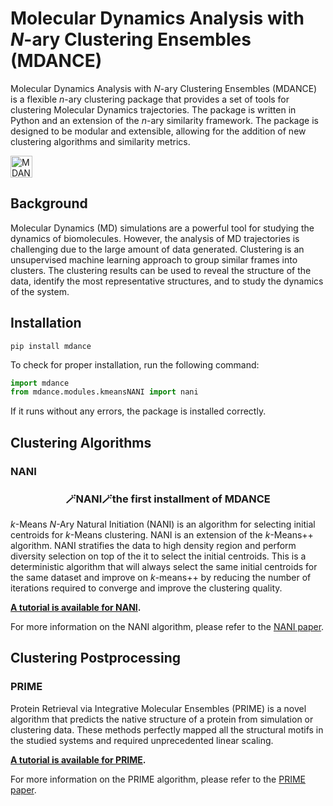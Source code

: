 # Molecular Dynamics Analysis with *N*-ary Clustering Ensembles (MDANCE)
Molecular Dynamics Analysis with *N*-ary Clustering Ensembles (MDANCE) is a flexible *n*-ary clustering package that provides a set of tools for clustering Molecular Dynamics trajectories. The package is written in Python and an extension of the *n*-ary similarity framework. The package is designed to be modular and extensible, allowing for the addition of new clustering algorithms and similarity metrics.

<a href="https://github.com/mqcomplab/MDANCE"><img src="https://img.shields.io/badge/-MDANCE-000000?style=flat-square&logo=Github&logoColor=white&link=https://github.com/mqcomplab/MDANCE" alt="MDANCE" width=auto height="35"></a>
## Background
Molecular Dynamics (MD) simulations are a powerful tool for studying the dynamics of biomolecules. However, the analysis of MD trajectories is challenging due to the large amount of data generated. Clustering is an unsupervised machine learning approach to group similar frames into clusters. The clustering results can be used to reveal the structure of the data, identify the most representative structures, and to study the dynamics of the system.

## Installation
```
pip install mdance
```
To check for proper installation, run the following command:
```python
import mdance
from mdance.modules.kmeansNANI import nani
```
If it runs without any errors, the package is installed correctly.

## Clustering Algorithms
### NANI
<h3 align="center">
    <p><b>🪄NANI🪄the first installment of MDANCE</b></p>
    </h3>

*k*-Means *N*-Ary Natural Initiation (NANI) is an algorithm for selecting initial centroids for *k*-Means clustering. NANI is an extension of the *k*-Means++ algorithm. NANI stratifies the data to high density region and perform diversity selection on top of the it to select the initial centroids. This is a deterministic algorithm that will always select the same initial centroids for the same dataset and improve on *k*-means++ by reducing the number of iterations required to converge and improve the clustering quality.

**[A tutorial is available for NANI](https://github.com/mqcomplab/MDANCE/blob/main/tutorials/nani.md).**

For more information on the NANI algorithm, please refer to the [NANI paper](https://www.biorxiv.org/content/10.1101/2024.03.07.583975v1). 


## Clustering Postprocessing
### PRIME
Protein Retrieval via Integrative Molecular Ensembles (PRIME)</b> is a novel algorithm that predicts the native structure of a protein from simulation or clustering data. These methods perfectly mapped all the structural motifs in the studied systems and required unprecedented linear scaling.

**[A tutorial is available for PRIME](https://github.com/mqcomplab/MDANCE/blob/main/tutorials/prime.md).**

For more information on the PRIME algorithm, please refer to the [PRIME paper](https://www.biorxiv.org/content/10.1101/2024.03.19.585783v1). 